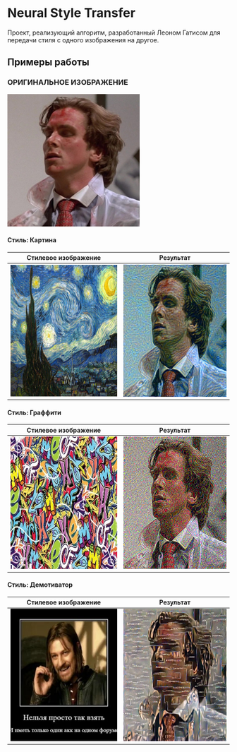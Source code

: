 # Neural Style Transfer

Проект, реализующий алгоритм, разработанный Леоном Гатисом для передачи стиля с одного изображения на другое.

## Примеры работы

### ОРИГИНАЛЬНОЕ ИЗОБРАЖЕНИЕ
<img src="examples/original/patrick.png" width="300" height="300">

#### Стиль: Картина
| Стилевое изображение | Результат |
|----------------------|-----------|
| <img src="examples/style/painting.png" width="300" height="300"> | <img src="examples/output/patrick_painting.png" width="300" height="300"> |

#### Стиль: Граффити
| Стилевое изображение | Результат |
|----------------------|-----------|
| <img src="examples/style/graffiti.png" width="300" height="300"> | <img src="examples/output/patrick_graffiti.png" width="300" height="300"> |

#### Стиль: Демотиватор
| Стилевое изображение | Результат |
|----------------------|-----------|
| <img src="examples/style/demotivator.png" width="300" height="300"> | <img src="examples/output/patrick_demotivator.png" width="300" height="300"> |
